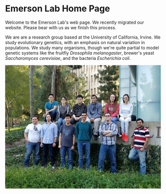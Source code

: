 # Emerson Lab Home Page
Welcome to the Emerson Lab's web page. We recently migrated our website. Please bear with us as we finish this process.

We are are a research group based at the University of California, Irvine. We study evolutionary genetics, with an emphasis on natural variation in populations. We study many organisms, though we're quite partial to model genetic systems like the fruitfly *Drosophila melanogaster*, brewer's yeast *Saccharomyces cerevisiae*, and the bacteria *Escherichia coli*.


![Emerson Lab 2016](/images/lab2018.png)
